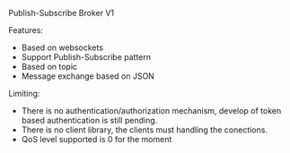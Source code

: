 Publish-Subscribe Broker V1

Features:
* Based on websockets
* Support Publish-Subscribe pattern
* Based on topic
* Message exchange based on JSON

Limiting:
* There is no authentication/authorization mechanism, develop of token based authentication is still pending.
* There is no client library, the clients must handling the conections.
* QoS level supported is 0 for the moment
